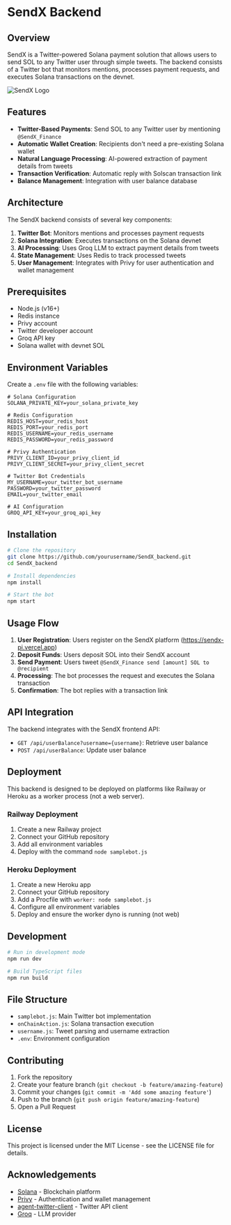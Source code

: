 # SendX Backend

## Overview

SendX is a Twitter-powered Solana payment solution that allows users to send SOL to any Twitter user through simple tweets. The backend consists of a Twitter bot that monitors mentions, processes payment requests, and executes Solana transactions on the devnet.

![SendX Logo](https://i.imgur.com/placeholder-for-logo.png)

## Features

- **Twitter-Based Payments**: Send SOL to any Twitter user by mentioning `@SendX_Finance`
- **Automatic Wallet Creation**: Recipients don't need a pre-existing Solana wallet
- **Natural Language Processing**: AI-powered extraction of payment details from tweets
- **Transaction Verification**: Automatic reply with Solscan transaction link
- **Balance Management**: Integration with user balance database

## Architecture

The SendX backend consists of several key components:

1. **Twitter Bot**: Monitors mentions and processes payment requests
2. **Solana Integration**: Executes transactions on the Solana devnet
3. **AI Processing**: Uses Groq LLM to extract payment details from tweets
4. **State Management**: Uses Redis to track processed tweets
5. **User Management**: Integrates with Privy for user authentication and wallet management

## Prerequisites

- Node.js (v16+)
- Redis instance
- Privy account
- Twitter developer account
- Groq API key
- Solana wallet with devnet SOL

## Environment Variables

Create a `.env` file with the following variables:

```
# Solana Configuration
SOLANA_PRIVATE_KEY=your_solana_private_key

# Redis Configuration
REDIS_HOST=your_redis_host
REDIS_PORT=your_redis_port
REDIS_USERNAME=your_redis_username
REDIS_PASSWORD=your_redis_password

# Privy Authentication
PRIVY_CLIENT_ID=your_privy_client_id
PRIVY_CLIENT_SECRET=your_privy_client_secret

# Twitter Bot Credentials
MY_USERNAME=your_twitter_bot_username
PASSWORD=your_twitter_password
EMAIL=your_twitter_email

# AI Configuration
GROQ_API_KEY=your_groq_api_key
```

## Installation

```bash
# Clone the repository
git clone https://github.com/yourusername/SendX_backend.git
cd SendX_backend

# Install dependencies
npm install

# Start the bot
npm start
```

## Usage Flow

1. **User Registration**: Users register on the SendX platform (https://sendx-pi.vercel.app)
2. **Deposit Funds**: Users deposit SOL into their SendX account
3. **Send Payment**: Users tweet `@SendX_Finance send [amount] SOL to @recipient`
4. **Processing**: The bot processes the request and executes the Solana transaction
5. **Confirmation**: The bot replies with a transaction link

## API Integration

The backend integrates with the SendX frontend API:

- `GET /api/userBalance?username={username}`: Retrieve user balance
- `POST /api/userBalance`: Update user balance

## Deployment

This backend is designed to be deployed on platforms like Railway or Heroku as a worker process (not a web server).

### Railway Deployment

1. Create a new Railway project
2. Connect your GitHub repository
3. Add all environment variables
4. Deploy with the command `node samplebot.js`

### Heroku Deployment

1. Create a new Heroku app
2. Connect your GitHub repository
3. Add a Procfile with `worker: node samplebot.js`
4. Configure all environment variables
5. Deploy and ensure the worker dyno is running (not web)

## Development

```bash
# Run in development mode
npm run dev

# Build TypeScript files
npm run build
```

## File Structure

- `samplebot.js`: Main Twitter bot implementation
- `onChainAction.js`: Solana transaction execution
- `username.js`: Tweet parsing and username extraction
- `.env`: Environment configuration

## Contributing

1. Fork the repository
2. Create your feature branch (`git checkout -b feature/amazing-feature`)
3. Commit your changes (`git commit -m 'Add some amazing feature'`)
4. Push to the branch (`git push origin feature/amazing-feature`)
5. Open a Pull Request

## License

This project is licensed under the MIT License - see the LICENSE file for details.

## Acknowledgements

- [Solana](https://solana.com/) - Blockchain platform
- [Privy](https://privy.io/) - Authentication and wallet management
- [agent-twitter-client](https://www.npmjs.com/package/agent-twitter-client) - Twitter API client
- [Groq](https://groq.com/) - LLM provider 